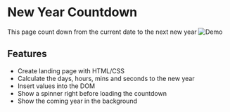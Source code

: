 # New Year Countdown
This page count down from the current date to the next new year 
![Demo](https://user-images.githubusercontent.com/77098480/192151409-72fa8c9e-abce-494c-a20e-0b17db4fca63.png)

## Features
* Create landing page with HTML/CSS
* Calculate the days, hours, mins and seconds to the new year
* Insert values into the DOM
* Show a spinner right before loading the countdown
* Show the coming year in the background

